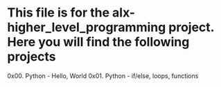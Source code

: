# This file is for the alx-higher_level_programming project. Here you will find the following projects

0x00. Python - Hello, World
0x01. Python - if/else, loops, functions
